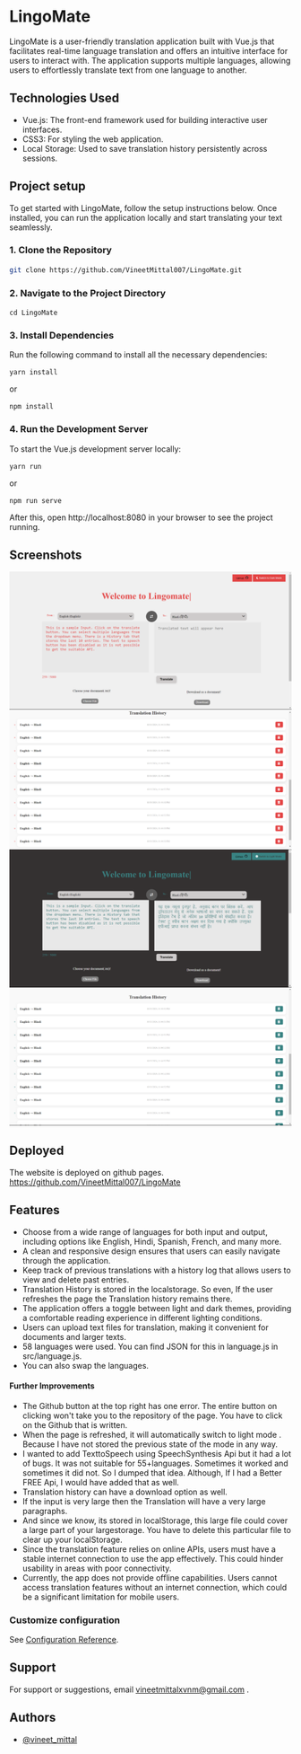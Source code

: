 # LingoMate

LingoMate is a user-friendly translation application built with Vue.js that facilitates real-time language translation and offers an intuitive interface for users to interact with. The application supports multiple languages, allowing users to effortlessly translate text from one language to another.

## Technologies Used

- Vue.js: The front-end framework used for building interactive user interfaces.
- CSS3: For styling the web application.
- Local Storage: Used to save translation history persistently across sessions.

## Project setup

To get started with LingoMate, follow the setup instructions below. Once installed, you can run the application locally and start translating your text seamlessly.

### 1. Clone the Repository

```bash
git clone https://github.com/VineetMittal007/LingoMate.git

```
### 2. Navigate to the Project Directory
```
cd LingoMate
```

### 3.  Install Dependencies
Run the following command to install all the necessary dependencies:
```
yarn install
```
or 
```
npm install
```
### 4. Run the Development Server
To start the Vue.js development server locally:
```
yarn run
```
or 
```
npm run serve
```
After this, open http://localhost:8080 in your browser to see the project running.


## Screenshots

![App Screenshot](./Screenshot%202024-10-13%20234443.png)
![App Screenshot](./Screenshot%202024-10-13%20234505.png)
![App Screenshot](./Screenshot%202024-10-13%20234525.png)
![App Screenshot](./Screenshot%202024-10-13%20234538.png)

## Deployed 
The website is deployed on github pages. https://github.com/VineetMittal007/LingoMate

## Features

- Choose from a wide range of languages for both input and output, including options like English, Hindi, Spanish, French, and many more.
-  A clean and responsive design ensures that users can easily navigate through the application.
- Keep track of previous translations with a history log that allows users to view and delete past entries.
- Translation History is stored in the localstorage. So even, If the user refreshes the page the Translation history remains there.
- The application offers a toggle between light and dark themes, providing a comfortable reading experience in different lighting conditions.
- Users can upload text files for translation, making it convenient for documents and larger texts.
- 58 languages were used. You can find JSON for this in language.js in src/language.js.
- You can also swap the languages.



#### Further Improvements
- The Github button at the top right has one error. The entire button on clicking won't take you to the repository of the page. You have to click on the Github that is written.
- When the page is refreshed, it will automatically switch to light mode . Because I have not stored the previous state of the mode in any way.
- I wanted to add TexttoSpeech using SpeechSynthesis Api but it had a lot of bugs. It was not suitable for 55+languages. Sometimes it worked and sometimes it did not. So I dumped that idea.  Although, If I had a Better FREE Api, I would have added that as well.
- Translation history can have a download option as well.
- If the input is very large then the Translation will have a very large paragraphs. 
- And since we know, its stored in localStorage, this large file could cover a large part of your largestorage. You have to delete this particular file to clear up your localStorage.
- Since the translation feature relies on online APIs, users must have a stable internet connection to use the app effectively. This could hinder usability in areas with poor connectivity.
- Currently, the app does not provide offline capabilities. Users cannot access translation features without an internet connection, which could be a significant limitation for mobile users.

### Customize configuration
See [Configuration Reference](https://cli.vuejs.org/config/).


## Support

For support or suggestions, email vineetmittalxvnm@gmail.com  .

## Authors

- [@vineet_mittal](https://www.github.com/VineetMittal007)



